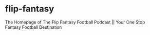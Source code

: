 # flip-fantasy
The Homepage of The Flip Fantasy Football Podcast ||
Your One Stop Fantasy Football Destination

